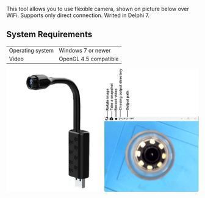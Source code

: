This tool allows you to use flexible camera, shown on picture below over WiFi. Supports only direct connection. Writed in Delphi 7.
<h2>System Requirements</h2>
<table>
<tr><td>Operating system<td>Windows 7 or newer
<tr><td>Video<td>OpenGL 4.5 compatible</table><p>
<img src=1.png><p>

